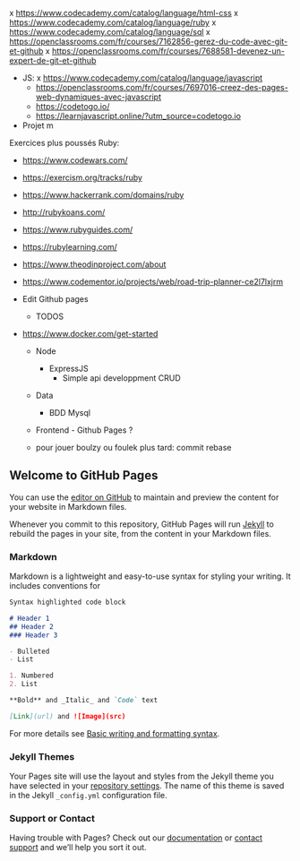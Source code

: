 x https://www.codecademy.com/catalog/language/html-css
x https://www.codecademy.com/catalog/language/ruby
x https://www.codecademy.com/catalog/language/sql
x https://openclassrooms.com/fr/courses/7162856-gerez-du-code-avec-git-et-github
x https://openclassrooms.com/fr/courses/7688581-devenez-un-expert-de-git-et-github
- JS:
    x https://www.codecademy.com/catalog/language/javascript
    - https://openclassrooms.com/fr/courses/7697016-creez-des-pages-web-dynamiques-avec-javascript
    - https://codetogo.io/
    - https://learnjavascript.online/?utm_source=codetogo.io
- Projet m

Exercices plus poussés Ruby:
  - https://www.codewars.com/
  - https://exercism.org/tracks/ruby
  - https://www.hackerrank.com/domains/ruby
  - http://rubykoans.com/
  - https://www.rubyguides.com/
  - https://rubylearning.com/

- https://www.theodinproject.com/about
- https://www.codementor.io/projects/web/road-trip-planner-ce2l7lxjrm


- Edit Github pages
  - TODOS
- https://www.docker.com/get-started
  - Node
    - ExpressJS
      - Simple api developpment CRUD
  - Data
    - BDD Mysql 
  - Frontend - Github Pages ?        
 
  - pour jouer boulzy ou foulek plus tard: commit rebase 


## Welcome to GitHub Pages

You can use the [editor on GitHub](https://github.com/fabuliqiao/fabuliqiao.github.io/edit/main/README.md) to maintain and preview the content for your website in Markdown files.

Whenever you commit to this repository, GitHub Pages will run [Jekyll](https://jekyllrb.com/) to rebuild the pages in your site, from the content in your Markdown files.

### Markdown

Markdown is a lightweight and easy-to-use syntax for styling your writing. It includes conventions for

```markdown
Syntax highlighted code block

# Header 1
## Header 2
### Header 3

- Bulleted
- List

1. Numbered
2. List

**Bold** and _Italic_ and `Code` text

[Link](url) and ![Image](src)
```

For more details see [Basic writing and formatting syntax](https://docs.github.com/en/github/writing-on-github/getting-started-with-writing-and-formatting-on-github/basic-writing-and-formatting-syntax).

### Jekyll Themes

Your Pages site will use the layout and styles from the Jekyll theme you have selected in your [repository settings](https://github.com/fabuliqiao/fabuliqiao.github.io/settings/pages). The name of this theme is saved in the Jekyll `_config.yml` configuration file.

### Support or Contact

Having trouble with Pages? Check out our [documentation](https://docs.github.com/categories/github-pages-basics/) or [contact support](https://support.github.com/contact) and we’ll help you sort it out.
